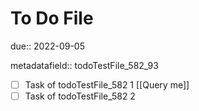 # To Do File

due:: 2022-09-05

metadatafield:: todoTestFile_582\_93

- [ ] Task of todoTestFile_582 1 [[Query me]]
- [ ] Task of todoTestFile_582 2
